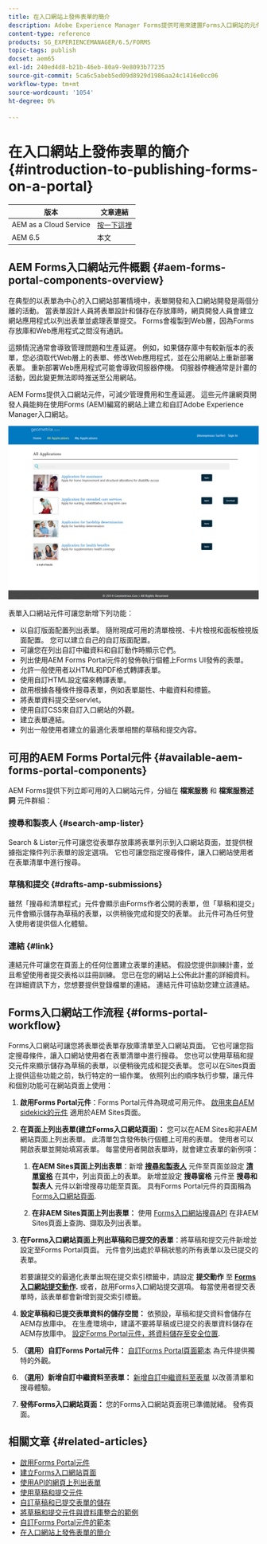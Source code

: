 ```yaml
---
title: 在入口網站上發佈表單的簡介
description: Adobe Experience Manager Forms提供可用來建置Forms入口網站的元件。 本文會向您介紹可用的Forms Portal元件。
content-type: reference
products: SG_EXPERIENCEMANAGER/6.5/FORMS
topic-tags: publish
docset: aem65
exl-id: 240ed4d8-b21b-46eb-80a9-9e8093b77235
source-git-commit: 5ca6c5abeb5ed09d8929d1986aa24c1416e0cc06
workflow-type: tm+mt
source-wordcount: '1054'
ht-degree: 0%

---
```


# 在入口網站上發佈表單的簡介{#introduction-to-publishing-forms-on-a-portal}

| 版本 | 文章連結 |
| -------- | ---------------------------- |
| AEM as a Cloud Service  | [按一下這裡](https://experienceleague.adobe.com/docs/experience-manager-cloud-service/content/forms/adaptive-forms-authoring/authoring-adaptive-forms-foundation-components/configure-forms-portal.html) |
| AEM 6.5 | 本文 |


## AEM Forms入口網站元件概觀 {#aem-forms-portal-components-overview}

在典型的以表單為中心的入口網站部署情境中，表單開發和入口網站開發是兩個分離的活動。 當表單設計人員將表單設計和儲存在存放庫時，網頁開發人員會建立網站應用程式以列出表單並處理表單提交。 Forms會複製到Web層，因為Forms存放庫和Web應用程式之間沒有通訊。

這類情況通常會導致管理問題和生產延遲。 例如，如果儲存庫中有較新版本的表單，您必須取代Web層上的表單、修改Web應用程式，並在公用網站上重新部署表單。 重新部署Web應用程式可能會導致伺服器停機。 伺服器停機通常是計畫的活動，因此變更無法即時推送至公用網站。

AEM Forms提供入口網站元件，可減少管理費用和生產延遲。 這些元件讓網頁開發人員能夠在使用Forms (AEM)編寫的網站上建立和自訂Adobe Experience Manager入口網站。

![AEM Forms入口網站](assets/aem-forms-portal.png)

表單入口網站元件可讓您新增下列功能：

* 以自訂版面配置列出表單。 隨附現成可用的清單檢視、卡片檢視和面板檢視版面配置。 您可以建立自己的自訂版面配置。
* 可讓您在列出自訂中繼資料和自訂動作時顯示它們。
* 列出使用AEM Forms Portal元件的發佈執行個體上Forms UI發佈的表單。
* 允許一般使用者以HTML和PDF格式轉譯表單。
* 使用自訂HTML設定檔來轉譯表單。
* 啟用根據各種條件搜尋表單，例如表單屬性、中繼資料和標籤。
* 將表單資料提交至servlet。
* 使用自訂CSS來自訂入口網站的外觀。
* 建立表單連結。
* 列出一般使用者建立的最適化表單相關的草稿和提交內容。

## 可用的AEM Forms Portal元件 {#available-aem-forms-portal-components}

AEM Forms提供下列立即可用的入口網站元件，分組在 **檔案服務** 和 **檔案服務述詞** 元件群組：

### 搜尋和製表人 {#search-amp-lister}

Search &amp; Lister元件可讓您從表單存放庫將表單列示到入口網站頁面，並提供根據指定條件列示表單的設定選項。 它也可讓您指定搜尋條件，讓入口網站使用者在表單清單中進行搜尋。

### 草稿和提交 {#drafts-amp-submissions}

雖然「搜尋和清單程式」元件會顯示由Forms作者公開的表單，但「草稿和提交」元件會顯示儲存為草稿的表單，以供稍後完成和提交的表單。 此元件可為任何登入使用者提供個人化體驗。

### 連結 {#link}

連結元件可讓您在頁面上的任何位置建立表單的連結。 假設您提供訓練計畫，並且希望使用者提交表格以註冊訓練。 您已在您的網站上公佈此計畫的詳細資料。 在詳細資訊下方，您想要提供登錄檔單的連結。 連結元件可協助您建立該連結。

## Forms入口網站工作流程 {#forms-portal-workflow}

Forms入口網站可讓您將表單從表單存放庫清單至入口網站頁面。 它也可讓您指定搜尋條件，讓入口網站使用者在表單清單中進行搜尋。 您也可以使用草稿和提交元件來顯示儲存為草稿的表單，以便稍後完成和提交表單。 您可以在Sites頁面上提供這些功能之前，執行特定的一組作業。 依照列出的順序執行步驟，讓元件和個別功能可在網站頁面上使用：

1. **啟用Forms Portal元件**：Forms Portal元件為現成可用元件。 [啟用來自AEM sidekick的元件](/help/forms/using/enabling-forms-portal-components.md) 適用於AEM Sites頁面。
1. **在頁面上列出表單(建立Forms入口網站頁面)：** 您可以在AEM Sites和非AEM網站頁面上列出表單。 此清單包含發佈執行個體上可用的表單。 使用者可以開啟表單並開始填寫表單。 每當使用者開啟表單時，就會建立表單的新例項：

   1. **在AEM Sites頁面上列出表單**：新增 **[搜尋和製表人](../../forms/using/creating-form-portal-page.md)** 元件至頁面並設定 **[清單窗格](../../forms/using/creating-form-portal-page.md#p-list-pane-p)** 在其中，列出頁面上的表單。 新增並設定 **搜尋窗格** 元件至 **搜尋和製表人** 元件以新增搜尋功能至頁面。 具有Forms Portal元件的頁面稱為 [Forms入口網站頁面](../../forms/using/creating-form-portal-page.md).

   1. **在非AEM Sites頁面上列出表單：** 使用 [Forms入口網站搜尋API](/help/forms/using/listing-forms-webpage-using-apis.md) 在非AEM Sites頁面上查詢、擷取及列出表單。

1. **在Forms入口網站頁面上列出草稿和已提交的表單**：將草稿和提交元件新增並設定至Forms Portal頁面。 元件會列出處於草稿狀態的所有表單以及已提交的表單。

   若要讓提交的最適化表單出現在提交索引標籤中，請設定 **提交動作** 至 **[Forms入口網站提交動作](configuring-submit-actions.md).** 或者，啟用Forms入口網站提交選項。 每當使用者提交表單時，該表單都會新增到提交索引標籤。

1. **設定草稿和已提交表單資料的儲存空間：** 依預設，草稿和提交資料會儲存在AEM存放庫中。 在生產環境中，建議不要將草稿或已提交的表單資料儲存在AEM存放庫中。 [設定Forms Portal元件，將資料儲存至安全位置](../../forms/using/draft-submission-component.md#customizing-the-storage).
1. **（選用）自訂Forms Portal元件：** [自訂Forms Portal頁面範本](../../forms/using/customizing-templates-forms-portal-components.md) 為元件提供獨特的外觀。
1. **（選用）新增自訂中繼資料至表單：** [新增自訂中繼資料至表單](../../forms/using/customizing-templates-forms-portal-components.md) 以改善清單和搜尋體驗。
1. **發佈Forms入口網站頁面：** 您的Forms入口網站頁面現已準備就緒。 發佈頁面。

## 相關文章 {#related-articles}

* [啟用Forms Portal元件](/help/forms/using/enabling-forms-portal-components.md)
* [建立Forms入口網站頁面](../../forms/using/creating-form-portal-page.md)
* [使用API的網頁上列出表單](/help/forms/using/listing-forms-webpage-using-apis.md)
* [使用草稿和提交元件](../../forms/using/draft-submission-component.md)
* [自訂草稿和已提交表單的儲存](../../forms/using/draft-submission-component.md#customizing-the-storage)
* [將草稿和提交元件與資料庫整合的範例](integrate-draft-submission-database.md)
* [自訂Forms Portal元件的範本](../../forms/using/customizing-templates-forms-portal-components.md)
* [在入口網站上發佈表單的簡介](../../forms/using/introduction-publishing-forms.md)

